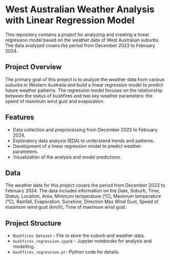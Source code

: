 # West Australian Weather Analysis with Linear Regression Model

This repository contains a project for analyzing and creating a linear regression model based on the weather data of West Australian suburbs. The data analyzed covers the period from December 2023 to February 2024.

## Project Overview
The primary goal of this project is to analyze the weather data from various suburbs in Western Australia and build a linear regression model to predict future weather patterns. The regression model focuses on the relationship between the status of bushfires and two key weather parameters: the speed of maximum wind gust and evaporation.

## Features
- Data collection and preprocessing from December 2023 to February 2024.
- Exploratory data analysis (EDA) to understand trends and patterns.
- Development of a linear regression model to predict weather parameters.
- Visualization of the analysis and model predictions.

## Data
The weather data for this project covers the period from December 2023 to February 2024. The data includes information on the Date, Suburb, Time, Status, Location, Area, Minimum temperature (°C), Maximum temperature (°C), Rainfall, Evaporation, Sunshine, Direction Max Wind Gust, Speed of maximum wind gust (km/h), Time of maximum wind gust.

## Project Structure
- `Bushfires Dataset` - File to store the suburb and weather data.
- `bushfires_regression.ipynb` - Jupyter notebooks for analysis and modelling.
- `bushfires_regression.pr`- Python code for details.

